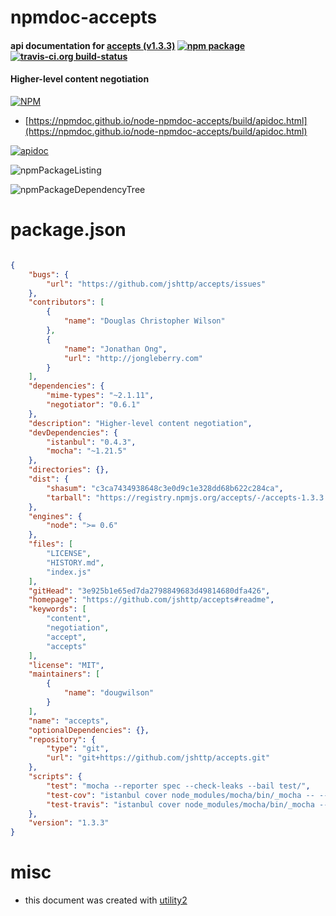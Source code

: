 # npmdoc-accepts

#### api documentation for  [accepts (v1.3.3)](https://github.com/jshttp/accepts#readme)  [![npm package](https://img.shields.io/npm/v/npmdoc-accepts.svg?style=flat-square)](https://www.npmjs.org/package/npmdoc-accepts) [![travis-ci.org build-status](https://api.travis-ci.org/npmdoc/node-npmdoc-accepts.svg)](https://travis-ci.org/npmdoc/node-npmdoc-accepts)

#### Higher-level content negotiation

[![NPM](https://nodei.co/npm/accepts.png?downloads=true&downloadRank=true&stars=true)](https://www.npmjs.com/package/accepts)

- [https://npmdoc.github.io/node-npmdoc-accepts/build/apidoc.html](https://npmdoc.github.io/node-npmdoc-accepts/build/apidoc.html)

[![apidoc](https://npmdoc.github.io/node-npmdoc-accepts/build/screenCapture.buildCi.browser.%252Ftmp%252Fbuild%252Fapidoc.html.png)](https://npmdoc.github.io/node-npmdoc-accepts/build/apidoc.html)

![npmPackageListing](https://npmdoc.github.io/node-npmdoc-accepts/build/screenCapture.npmPackageListing.svg)

![npmPackageDependencyTree](https://npmdoc.github.io/node-npmdoc-accepts/build/screenCapture.npmPackageDependencyTree.svg)



# package.json

```json

{
    "bugs": {
        "url": "https://github.com/jshttp/accepts/issues"
    },
    "contributors": [
        {
            "name": "Douglas Christopher Wilson"
        },
        {
            "name": "Jonathan Ong",
            "url": "http://jongleberry.com"
        }
    ],
    "dependencies": {
        "mime-types": "~2.1.11",
        "negotiator": "0.6.1"
    },
    "description": "Higher-level content negotiation",
    "devDependencies": {
        "istanbul": "0.4.3",
        "mocha": "~1.21.5"
    },
    "directories": {},
    "dist": {
        "shasum": "c3ca7434938648c3e0d9c1e328dd68b622c284ca",
        "tarball": "https://registry.npmjs.org/accepts/-/accepts-1.3.3.tgz"
    },
    "engines": {
        "node": ">= 0.6"
    },
    "files": [
        "LICENSE",
        "HISTORY.md",
        "index.js"
    ],
    "gitHead": "3e925b1e65ed7da2798849683d49814680dfa426",
    "homepage": "https://github.com/jshttp/accepts#readme",
    "keywords": [
        "content",
        "negotiation",
        "accept",
        "accepts"
    ],
    "license": "MIT",
    "maintainers": [
        {
            "name": "dougwilson"
        }
    ],
    "name": "accepts",
    "optionalDependencies": {},
    "repository": {
        "type": "git",
        "url": "git+https://github.com/jshttp/accepts.git"
    },
    "scripts": {
        "test": "mocha --reporter spec --check-leaks --bail test/",
        "test-cov": "istanbul cover node_modules/mocha/bin/_mocha -- --reporter dot --check-leaks test/",
        "test-travis": "istanbul cover node_modules/mocha/bin/_mocha --report lcovonly -- --reporter spec --check-leaks test/"
    },
    "version": "1.3.3"
}
```



# misc
- this document was created with [utility2](https://github.com/kaizhu256/node-utility2)

